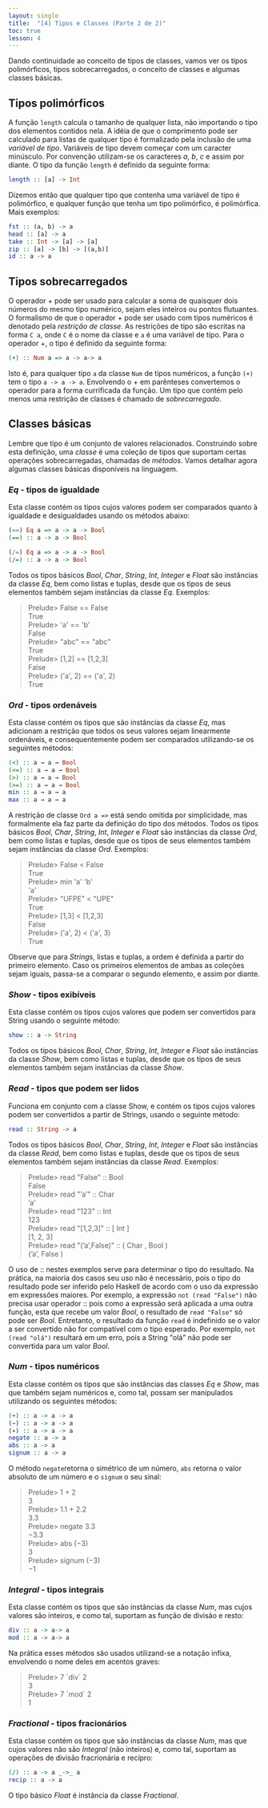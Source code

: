 ```yaml
---
layout: single
title:  "[4] Tipos e Classes (Parte 2 de 2)"
toc: true
lesson: 4
---
```


Dando continuidade ao conceito de tipos de classes, vamos ver os tipos polimórficos, tipos sobrecarregados, o conceito de classes e algumas classes básicas.

## Tipos polimórficos

A função `length` calcula o tamanho de qualquer lista, não importando o tipo dos elementos contidos nela. A idéia de que o comprimento pode ser calculado para listas de qualquer tipo é formalizado pela inclusão de uma *variável de tipo*. Variáveis de tipo devem começar com um caracter minúsculo. Por convenção utilizam-se os caracteres *a*, *b*, *c* e assim por diante. O tipo da função `length` é definido da seguinte forma:

```haskell
length :: [a] -> Int
```

Dizemos então que qualquer tipo que contenha uma variável de tipo é polimórfico, e qualquer função que tenha um tipo polimórfico, é polimórfica. Mais exemplos:

```haskell
fst :: (a, b) -> a
head :: [a] -> a
take :: Int -> [a] -> [a]
zip :: [a] -> [b] -> [(a,b)]
id :: a -> a
```

## Tipos sobrecarregados

O operador + pode ser usado para calcular a soma de quaisquer dois números do mesmo tipo numérico, sejam eles inteiros ou pontos flutuantes. O formalismo de que o operador + pode ser usado com tipos numéricos é denotado pela *restrição de classe*. As restrições de tipo são escritas na forma `C a`, onde `C` é o nome da classe e `a` é uma variável de tipo. Para o operador +, o tipo é definido da seguinte forma:

```haskell
(+) :: Num a => a -> a-> a
```

Isto é, para qualquer tipo `a` da classe `Num` de tipos numéricos, a função `(+)` tem o tipo `a -> a -> a`. Envolvendo o + em parênteses convertemos o operador para a forma currificada da função. Um tipo que contém pelo menos uma restrição de classes é chamado de *sobrecarregado*.

## Classes básicas

Lembre que tipo é um conjunto de valores relacionados. Construindo sobre esta definição, uma *classe* é uma coleção de tipos que suportam certas operações sobrecarregadas, chamadas de *métodos*. Vamos detalhar agora algumas classes básicas disponíveis na linguagem.

### *Eq* - tipos de igualdade

Esta classe contém os tipos cujos valores  podem ser comparados quanto à igualdade e desigualdades usando os métodos abaixo:

```haskell
(==) Eq a => a -> a -> Bool
(==) :: a -> a -> Bool

(/=) Eq a => a -> a -> Bool
(/=) :: a -> a -> Bool
```

Todos os tipos básicos *Bool*, *Char*, *String*, *Int*, *Integer* e *Float* são instâncias da classe *Eq*, bem como listas e tuplas, desde que os tipos de seus elementos também sejam instâncias da classe *Eq*. Exemplos:

> Prelude> False == False  
> True  
> Prelude> 'a' == 'b'  
> False  
> Prelude> "abc" == "abc"  
> True  
> Prelude> [1,2] == [1,2,3]  
> False  
> Prelude> ('a', 2) == ('a', 2)  
> True  


### *Ord* - tipos ordenáveis

Esta classe contém os tipos que são instâncias da classe *Eq*, mas adicionam a restrição que todos os seus valores sejam linearmente ordenáveis, e consequentemente podem ser comparados utilizando-se os seguintes métodos:

```haskell
(<) :: a → a → Bool
(<=) :: a → a → Bool
(>) :: a → a → Bool
(>=) :: a → a → Bool
min :: a → a → a
max :: a → a → a
```

A restrição de classe `Ord a =>` está sendo omitida por simplicidade, mas formalmente ela faz parte da definição do tipo dos métodos. Todos os tipos básicos *Bool*, *Char*, *String*, *Int*, *Integer* e *Float* são instâncias da classe *Ord*, bem como listas e tuplas, desde que os tipos de seus elementos também sejam instâncias da classe *Ord*. Exemplos:

> Prelude> False < False  
> True  
> Prelude> min 'a' 'b'  
> 'a'  
> Prelude> "UFPE" < "UPE"  
> True  
> Prelude> [1,3] < [1,2,3]  
> False  
> Prelude> ('a', 2) < ('a', 3)  
> True  

Observe que para *String*s, listas e tuplas, a ordem é definida a partir do primeiro elemento. Caso os primeiros elementos de ambas as coleções sejam iguais, passa-se a comparar o segundo elemento, e assim por diante.


### *Show* - tipos exibíveis

Esta classe contém os tipos cujos valores que podem ser convertidos para String usando o seguinte método:

```haskell
show :: a -> String
```

Todos os tipos básicos *Bool*, *Char*, *String*, *Int*, *Integer* e *Float* são instâncias da classe *Show*, bem como listas e tuplas, desde que os tipos de seus elementos também sejam instâncias da classe *Show*.


### *Read* - tipos que podem ser lidos

Funciona em conjunto com a classe Show, e contém os tipos cujos valores podem ser convertidos a partir de Strings, usando o seguinte método:

```haskell
read :: String -> a
```

Todos os tipos básicos *Bool*, *Char*, *String*, *Int*, *Integer* e *Float* são instâncias da classe *Read*, bem como listas e tuplas, desde que os tipos de seus elementos também sejam instâncias da classe *Read*. Exemplos:

> Prelude> read "False" :: Bool  
> False  
> Prelude> read "’a’" :: Char  
>’a’  
> Prelude> read "123" :: Int  
> 123  
> Prelude> read "[1,2,3]" :: [ Int ]  
> [1, 2, 3]  
> Prelude> read "(’a’,False)" :: ( Char , Bool )  
> (’a’, False )  

O uso de :: nestes exemplos serve para determinar o tipo do resultado. Na prática, na maioria dos casos seu uso não é necessário, pois o tipo do resultado pode ser inferido pelo Haskell de acordo com o uso da expressão em expressões maiores. Por exemplo, a expressão `not (read "False")` não precisa usar operador :: pois como a expressão será aplicada a uma outra função, esta que recebe um valor *Bool*, o resultado de `read "False"` só pode ser *Bool*. Entretanto, o resultado da função `read` é indefinido se o valor a ser convertido não for compatível com o tipo esperado. Por exemplo, `not (read "olá")` resultará em um erro, pois a String "olá" não pode ser convertida para um valor *Bool*.


### *Num* - tipos numéricos

Esta classe contém os tipos que são instâncias das classes *Eq* e *Show*, mas que também sejam numéricos e, como tal, possam ser manipulados utilizando os seguintes métodos:

```haskell
(+) :: a -> a -> a
(−) :: a -> a -> a
(∗) :: a -> a -> a
negate :: a -> a
abs :: a -> a
signum :: a -> a
```

O método `negate`retorna o simétrico de um número, `abs` retorna o valor absoluto de um número e o `signum` o seu sinal:

> Prelude> 1 + 2  
> 3  
> Prelude> 1.1 + 2.2  
> 3.3  
> Prelude> negate 3.3  
> −3.3  
> Prelude> abs (−3)  
> 3  
> Prelude> signum (−3)  
> −1

### *Integral* - tipos integrais

Esta classe contém os tipos que são instâncias da classe *Num*, mas cujos valores são inteiros, e como tal, suportam as função de divisão e resto:

```haskell
div :: a -> a-> a
mod :: a -> a-> a
```

Na prática esses métodos são usados utilizand-se a notação infixa, envolvendo o nome deles em acentos graves:

> Prelude> 7 \`div\` 2  
> 3  
> Prelude> 7 \`mod\` 2  
> 1

### *Fractional* - tipos fracionários

Esta classe contém os tipos que são instâncias da classe *Num*, mas que cujos valores não são *Integral* (não inteiros) e, como tal, suportam as operações de divisão fracrionária e recípro:

```haskell
(/) :: a -> a _->_ a
recip :: a -> a
```

O tipo básico *Float* é instância da classe *Fractional*.